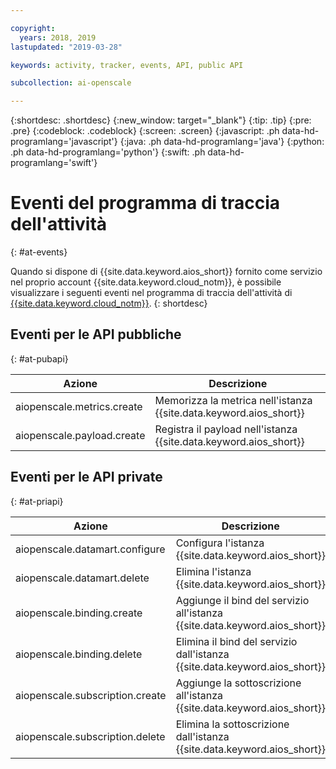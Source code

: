 ```yaml
---

copyright:
  years: 2018, 2019
lastupdated: "2019-03-28"

keywords: activity, tracker, events, API, public API

subcollection: ai-openscale

---
```


{:shortdesc: .shortdesc}
{:new_window: target="_blank"}
{:tip: .tip}
{:pre: .pre}
{:codeblock: .codeblock}
{:screen: .screen}
{:javascript: .ph data-hd-programlang='javascript'}
{:java: .ph data-hd-programlang='java'}
{:python: .ph data-hd-programlang='python'}
{:swift: .ph data-hd-programlang='swift'}

# Eventi del programma di traccia dell'attività 
{: #at-events}

Quando si dispone di {{site.data.keyword.aios_short}} fornito come servizio nel proprio account {{site.data.keyword.cloud_notm}}, è possibile visualizzare i seguenti eventi nel programma di traccia dell'attività di  [{{site.data.keyword.cloud_notm}}](/docs/services/cloud-activity-tracker?topic=cloud-activity-tracker-activity_tracker_ov).
{: shortdesc}

## Eventi per le API pubbliche
{: #at-pubapi}

| Azione | Descrizione |
| -- | -- |
| aiopenscale.metrics.create | Memorizza la metrica nell'istanza {{site.data.keyword.aios_short}} |
| aiopenscale.payload.create | Registra il payload nell'istanza {{site.data.keyword.aios_short}} |

## Eventi per le API private
{: #at-priapi}

| Azione | Descrizione |
| -- | -- |
| aiopenscale.datamart.configure | Configura l'istanza {{site.data.keyword.aios_short}} |
| aiopenscale.datamart.delete | Elimina l'istanza {{site.data.keyword.aios_short}} |
| aiopenscale.binding.create | Aggiunge il bind del servizio all'istanza {{site.data.keyword.aios_short}} |
| aiopenscale.binding.delete | Elimina il bind del servizio dall'istanza {{site.data.keyword.aios_short}} |
| aiopenscale.subscription.create | Aggiunge la sottoscrizione all'istanza {{site.data.keyword.aios_short}} |
| aiopenscale.subscription.delete | Elimina la sottoscrizione dall'istanza {{site.data.keyword.aios_short}} |
